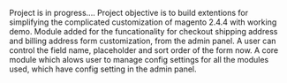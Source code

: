 Project is in progress....
Project objective is to build extentions for simplifying the complicated customization of magento 2.4.4 with working demo. 
Module added for the funcationality for checkout shipping address and billing address form customization, from the admin panel. A user can control the field name, placeholder and sort order of the form now. 
A core module which alows user to manage config settings for all the modules used, which have config setting in the admin panel.
